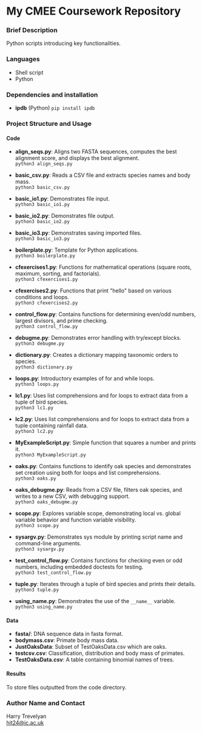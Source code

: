 # My CMEE Coursework Repository

### Brief Description
Python scripts introducing key functionalities.

### Languages
- Shell script
- Python

### Dependencies and installation
- **ipdb** (Python)
`pip install ipdb`

### Project Structure and Usage
#### Code
- **align_seqs.py**: Aligns two FASTA sequences, computes the best alignment score, and displays the best alignment.  
  `python3 align_seqs.py`

- **basic_csv.py**: Reads a CSV file and extracts species names and body mass.  
  `python3 basic_csv.py`

- **basic_io1.py**: Demonstrates file input.  
  `python3 basic_io1.py`

- **basic_io2.py**: Demonstrates file output.  
  `python3 basic_io2.py`

- **basic_io3.py**: Demonstrates saving imported files.  
  `python3 basic_io3.py`

- **boilerplate.py**: Template for Python applications.  
  `python3 boilerplate.py`

- **cfexercises1.py**: Functions for mathematical operations (square roots, maximum, sorting, and factorials).  
  `python3 cfexercises1.py`

- **cfexercises2.py**: Functions that print "hello" based on various conditions and loops.  
  `python3 cfexercises2.py`

- **control_flow.py**: Contains functions for determining even/odd numbers, largest divisors, and prime checking.  
  `python3 control_flow.py`

- **debugme.py**: Demonstrates error handling with try/except blocks.  
  `python3 debugme.py`

- **dictionary.py**: Creates a dictionary mapping taxonomic orders to species.  
  `python3 dictionary.py`

- **loops.py**: Introductory examples of for and while loops.  
  `python3 loops.py`

- **lc1.py**: Uses list comprehensions and for loops to extract data from a tuple of bird species.  
  `python3 lc1.py`

- **lc2.py**: Uses list comprehensions and for loops to extract data from a tuple containing rainfall data.  
  `python3 lc2.py`

- **MyExampleScript.py**: Simple function that squares a number and prints it.  
  `python3 MyExampleScript.py`

- **oaks.py**: Contains functions to identify oak species and demonstrates set creation using both for loops and list comprehensions.  
  `python3 oaks.py`

- **oaks_debugme.py**: Reads from a CSV file, filters oak species, and writes to a new CSV, with debugging support.  
  `python3 oaks_debugme.py`

- **scope.py**: Explores variable scope, demonstrating local vs. global variable behavior and function variable visibility.  
  `python3 scope.py`

- **sysargv.py**: Demonstrates sys module by printing script name and command-line arguments.  
  `python3 sysargv.py`

- **test_control_flow.py**: Contains functions for checking even or odd numbers, including embedded doctests for testing.  
  `python3 test_control_flow.py`

- **tuple.py**: Iterates through a tuple of bird species and prints their details.  
  `python3 tuple.py`

- **using_name.py**: Demonstrates the use of the `__name__` variable.  
  `python3 using_name.py`

#### Data
- **fasta/**: DNA sequence data in fasta format.
- **bodymass.csv**: Primate body mass data.
- **JustOaksData**: Subset of TestOaksData.csv which are oaks.
- **testcsv.csv**: Classification, distribution and body mass of primates.
- **TestOaksData.csv**: A table containing binomial names of trees.

#### Results
To store files outputted from the code directory.

### Author Name and Contact
Harry Trevelyan  
hjt24@ic.ac.uk